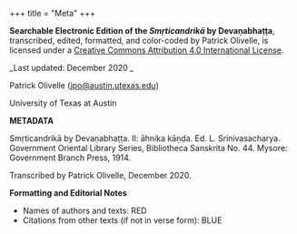+++
title = "Meta"
+++

**Searchable Electronic Edition of the _Smṛticandrikā_ by Devaṇabhaṭṭa**, transcribed, edited, formatted, and color-coded by Patrick Olivelle, is licensed under a [Creative Commons Attribution 4.0 International License](https://creativecommons.org/licenses/by-sa/4.0/).

_Last updated: December 2020 _

Patrick Olivelle ([jpo@austin.utexas.edu](mailto:jpo@austin.utexas.edu))

University of Texas at Austin



**METADATA**

Smṛticandrikā by Devaṇabhaṭṭa. II: āhnika kāṇḍa. Ed. L. Srinivasacharya. Government Oriental Library Series, Bibliotheca Sanskrita No. 44. Mysore: Government Branch Press, 1914.

Transcribed by Patrick Olivelle, December 2020.

**Formatting and Editorial Notes**



*   Names of authors and texts: RED
*   Citations from other texts (if not in verse form): BLUE

